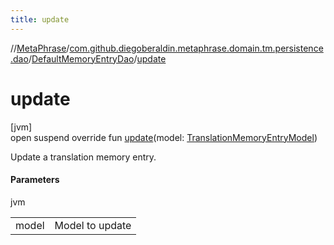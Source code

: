 ```yaml
---
title: update
---
```

//[MetaPhrase](../../../index.html)/[com.github.diegoberaldin.metaphrase.domain.tm.persistence.dao](../index.html)/[DefaultMemoryEntryDao](index.html)/[update](update.html)



# update



[jvm]\
open suspend override fun [update](update.html)(model: [TranslationMemoryEntryModel](../../com.github.diegoberaldin.metaphrase.domain.tm.data/-translation-memory-entry-model/index.html))



Update a translation memory entry.



#### Parameters


jvm

| | |
|---|---|
| model | Model to update |




